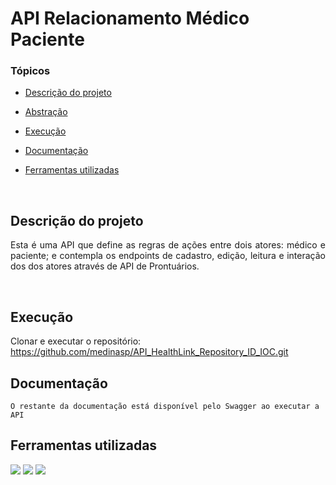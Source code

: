 # API Relacionamento Médico Paciente 

### Tópicos 

- [Descrição do projeto](#descrição-do-projeto)

- [Abstração](#abstração)

- [Execução](#execução)

- [Documentação](#documentação)

- [Ferramentas utilizadas](#ferramentas-utilizadas)

<br>

## Descrição do projeto 

<p align="justify">
Esta é uma API que define as regras de ações entre dois atores: médico e paciente; e contempla os endpoints de cadastro, edição, leitura e interação dos dos atores através de API de Prontuários.
</p>
<br>

## Execução
   Clonar e executar o repositório: https://github.com/medinasp/API_HealthLink_Repository_ID_IOC.git

## Documentação
    O restante da documentação está disponível pelo Swagger ao executar a API

## Ferramentas utilizadas

<a href="https://www.w3schools.com/cs/" target="_blank" rel="noreferrer"> <img src="https://img.shields.io/badge/C%23-239120?style=for-the-badge&logo=c-sharp&logoColor=white"/></a>
<a href="https://dotnet.microsoft.com/" target="_blank" rel="noreferrer"> <img src="https://img.shields.io/badge/.NET-512BD4?style=for-the-badge&logo=dotnet&logoColor=white"></a>
<a href="https://swagger.io/" target="_blank" rel="noreferrer"> <img src="https://img.shields.io/badge/Swagger-85EA2D?style=for-the-badge&logo=Swagger&logoColor=white"></a>